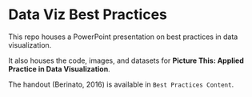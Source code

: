 # Data Viz Best Practices

This repo houses a PowerPoint presentation on best practices in data visualization.

It also houses the code, images, and datasets for **Picture This: Applied Practice in Data Visualization**.

The handout (Berinato, 2016) is available in `Best Practices Content`. 
